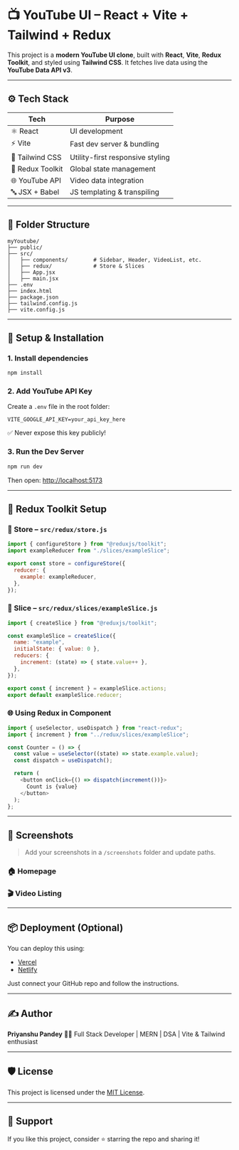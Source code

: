 # 📺 YouTube UI – React + Vite + Tailwind + Redux

This project is a **modern YouTube UI clone**, built with **React**, **Vite**, **Redux Toolkit**, and styled using **Tailwind CSS**.  It fetches live data using the **YouTube Data API v3**.

---

## ⚙️ Tech Stack

| Tech             | Purpose                          |
| ---------------- | -------------------------------- |
| ⚛️ React         | UI development                   |
| ⚡ Vite           | Fast dev server & bundling       |
| 🎨 Tailwind CSS  | Utility-first responsive styling |
| 🧠 Redux Toolkit | Global state management          |
| 🌐 YouTube API   | Video data integration           |
| 🔤 JSX + Babel   | JS templating & transpiling      |

---

## 📁 Folder Structure

```
myYoutube/
├── public/
├── src/
│   ├── components/        # Sidebar, Header, VideoList, etc.
│   ├── redux/             # Store & Slices
│   ├── App.jsx
│   ├── main.jsx
├── .env
├── index.html
├── package.json
├── tailwind.config.js
├── vite.config.js
```

---

## 🚀 Setup & Installation

### 1. Install dependencies

```bash
npm install
```

### 2. Add YouTube API Key

Create a `.env` file in the root folder:

```env
VITE_GOOGLE_API_KEY=your_api_key_here
```

✅ Never expose this key publicly!

### 3. Run the Dev Server

```bash
npm run dev
```

Then open: [http://localhost:5173](http://localhost:5173)

---

## 🧠 Redux Toolkit Setup

### 🏪 Store – `src/redux/store.js`

```js
import { configureStore } from "@reduxjs/toolkit";
import exampleReducer from "./slices/exampleSlice";

export const store = configureStore({
  reducer: {
    example: exampleReducer,
  },
});
```

### 🍰 Slice – `src/redux/slices/exampleSlice.js`

```js
import { createSlice } from "@reduxjs/toolkit";

const exampleSlice = createSlice({
  name: "example",
  initialState: { value: 0 },
  reducers: {
    increment: (state) => { state.value++ },
  },
});

export const { increment } = exampleSlice.actions;
export default exampleSlice.reducer;
```

### 🌐 Using Redux in Component

```js
import { useSelector, useDispatch } from "react-redux";
import { increment } from "../redux/slices/exampleSlice";

const Counter = () => {
  const value = useSelector((state) => state.example.value);
  const dispatch = useDispatch();

  return (
    <button onClick={() => dispatch(increment())}>
      Count is {value}
    </button>
  );
};
```

---

## 📸 Screenshots

> Add your screenshots in a `/screenshots` folder and update paths.

### 🏠 Homepage

### 🎬 Video Listing

---

## 📦 Deployment (Optional)

You can deploy this using:

* [Vercel](https://vercel.com/)
* [Netlify](https://netlify.com/)

Just connect your GitHub repo and follow the instructions.

---

## ✍️ Author

**Priyanshu Pandey**
🧑‍💻 Full Stack Developer | MERN | DSA | Vite & Tailwind enthusiast

---

## 🛡 License

This project is licensed under the [MIT License](LICENSE).

---

## 🙌 Support

If you like this project, consider ⭐ starring the repo and sharing it!
